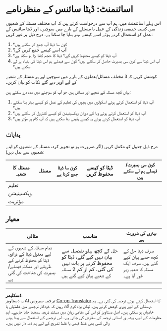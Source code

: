 <!--
CO_OP_TRANSLATOR_METADATA:
{
  "original_hash": "4e0f1773b9bee1be3b28f9fe2c71b3de",
  "translation_date": "2025-08-27T09:03:35+00:00",
  "source_file": "1-Introduction/01-defining-data-science/assignment.md",
  "language_code": "ur"
}
-->
# اسائنمنٹ: ڈیٹا سائنس کے منظرنامے

اس پہلے اسائنمنٹ میں، ہم آپ سے درخواست کرتے ہیں کہ آپ مختلف مسئلہ کے شعبوں میں کسی حقیقی زندگی کے عمل یا مسئلے کے بارے میں سوچیں، اور ڈیٹا سائنس کے عمل کو استعمال کرتے ہوئے اسے کیسے بہتر بنایا جا سکتا ہے۔ درج ذیل پر غور کریں:

1. کون سا ڈیٹا آپ جمع کر سکتے ہیں؟
1. آپ اسے کیسے جمع کریں گے؟
1. آپ ڈیٹا کو کیسے محفوظ کریں گے؟ ڈیٹا کا حجم کتنا بڑا ہو سکتا ہے؟
1. آپ اس ڈیٹا سے کون سی بصیرت حاصل کر سکتے ہیں؟ کون سے فیصلے ہم اس ڈیٹا کی بنیاد پر لے سکتے ہیں؟

کوشش کریں کہ 3 مختلف مسائل/عملوں کے بارے میں سوچیں اور ہر مسئلہ کے شعبے کے لیے اوپر دیے گئے نکات کو بیان کریں۔

یہاں کچھ مسئلہ کے شعبے اور مسائل ہیں جو آپ کو سوچنے میں مدد دے سکتے ہیں:

1. آپ ڈیٹا کو استعمال کرتے ہوئے اسکولوں میں بچوں کی تعلیم کے عمل کو کیسے بہتر بنا سکتے ہیں؟
1. آپ ڈیٹا کو استعمال کرتے ہوئے وبا کے دوران ویکسینیشن کو کیسے کنٹرول کر سکتے ہیں؟
1. آپ ڈیٹا کو استعمال کرتے ہوئے یہ کیسے یقینی بنا سکتے ہیں کہ آپ کام پر مؤثر ہیں؟

## ہدایات

درج ذیل جدول کو مکمل کریں (اگر ضرورت ہو تو تجویز کردہ مسئلہ کے شعبوں کو اپنے شعبوں سے بدل دیں):

| مسئلہ کا شعبہ | مسئلہ | کون سا ڈیٹا جمع کرنا ہے | ڈیٹا کو کیسے محفوظ کریں | کون سی بصیرت/فیصلے ہم لے سکتے ہیں | 
|----------------|---------|-----------------------|-----------------------|--------------------------------------|
| تعلیم | | | | |
| ویکسینیشن | | | | |
| مؤثریت | | | | |

## معیار

مثالی | مناسب | بہتری کی ضرورت ہے
--- | --- | -- |
تمام مسئلہ کے شعبوں کے لیے معقول ڈیٹا کے ذرائع، ڈیٹا کو محفوظ کرنے کے طریقے اور ممکنہ فیصلے/بصیرت کی شناخت کی گئی ہے | حل کے کچھ پہلو تفصیل سے بیان نہیں کیے گئے، ڈیٹا کو محفوظ کرنے پر بات نہیں کی گئی، کم از کم 2 مسئلہ کے شعبے بیان کیے گئے ہیں | صرف ڈیٹا حل کے کچھ حصے بیان کیے گئے ہیں، صرف ایک مسئلہ کا شعبہ زیر غور آیا ہے۔

---

**ڈسکلیمر**:  
یہ دستاویز AI ترجمہ سروس [Co-op Translator](https://github.com/Azure/co-op-translator) کا استعمال کرتے ہوئے ترجمہ کی گئی ہے۔ ہم درستگی کے لیے پوری کوشش کرتے ہیں، لیکن براہ کرم آگاہ رہیں کہ خودکار ترجمے میں غلطیاں یا خامیاں ہو سکتی ہیں۔ اصل دستاویز کو اس کی مقامی زبان میں مستند ذریعہ سمجھا جانا چاہیے۔ اہم معلومات کے لیے، پیشہ ور انسانی ترجمہ کی سفارش کی جاتی ہے۔ اس ترجمے کے استعمال سے پیدا ہونے والی کسی بھی غلط فہمی یا غلط تشریح کے لیے ہم ذمہ دار نہیں ہیں۔
